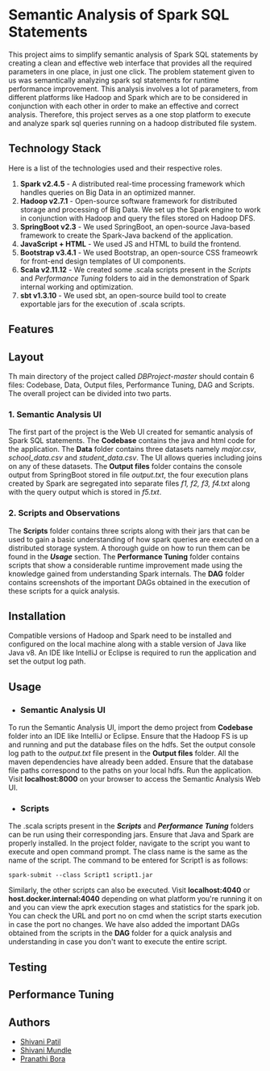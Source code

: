 # Semantic Analysis of Spark SQL Statements

This project aims to simplify semantic analysis of Spark SQL statements by creating a clean and effective web interface that provides all the required parameters in one place, in just one click. The problem statement given to us was semantically analyzing spark sql statements for runtime performance improvement. This analysis involves a lot of parameters, from different platforms like Hadoop and Spark which are to be considered in conjunction with each other in order to make an effective and correct analysis. Therefore, this project serves as a one stop platform to execute and analyze spark sql queries running on a hadoop distributed file system.

## Technology Stack
Here is a list of the technologies used and their respective roles.
1. **Spark v2.4.5** - A distributed real-time processing framework which handles queries on Big Data in an optimized manner.
2. **Hadoop v2.7.1** - Open-source software framework for distributed storage and processing of Big Data. We set up the Spark engine to work in conjunction with Hadoop and query the files stored on Hadoop DFS.
3. **SpringBoot v2.3** - We used SpringBoot, an open-source Java-based framework to create the Spark-Java backend of the application.
4. **JavaScript + HTML** - We used JS and HTML to build the frontend.
5. **Bootstrap v3.4.1** - We used Bootstrap, an open-source CSS frameowrk for front-end design templates of UI components.
6. **Scala v2.11.12** - We created some .scala scripts present in the *Scripts* and *Performance Tuning* folders to aid in the demonstration of Spark internal working and optimization.
7. **sbt v1.3.10** - We used sbt, an open-source build tool to create exportable jars for the execution of .scala scripts.


## Features

## Layout
Th main directory of the project called *DBProject-master* should contain 6 files: Codebase, Data, Output files, Performance Tuning, DAG and Scripts. The overall project can be divided into two parts.
### 1. Semantic Analysis UI 
The first part of the project is the Web UI created for semantic analysis of Spark SQL statements. The **Codebase** contains the java and html code for the application. The **Data** folder contains three datasets namely *major.csv*, *school_data.csv* and *student_data.csv*. The UI allows queries including joins on any of these datasets. The **Output files** folder contains the console output from SpringBoot stored in file *output.txt*, the four execution plans created by Spark are segregated into separate files *f1, f2, f3, f4.txt* along with the query output which is stored in *f5.txt*. 

### 2. Scripts and Observations
The **Scripts** folder contains three scripts along with their jars that can be used to gain a basic understanding of how spark queries are executed on a distributed storage system. A thorough guide on how to run them can be found in the ***Usage*** section. The **Performance Tuning** folder contains scripts that show a considerable runtime improvement made using the knowledge gained from understanding Spark internals. The **DAG** folder contains screenshots of the important DAGs obtained in the execution of these scripts for a quick analysis.

## Installation
Compatible versions of Hadoop and Spark need to be installed and configured on the local machine along with a stable version of Java like Java v8. An IDE like IntelliJ or Eclipse is required to run the application and set the output log path. 

## Usage
- ### Semantic Analysis UI
To run the Semantic Analysis UI, import the demo project from **Codebase** folder into an IDE like IntelliJ or Eclipse. Ensure that the Hadoop FS is up and running and put the database files on the hdfs. Set the output console log path to the *output.txt* file present in the **Output files** folder. All the maven dependencies have already been added. Ensure that the database file paths correspond to the paths on your local hdfs. Run the application. Visit **localhost:8000** on your browser to access the Semantic Analysis Web UI.

- ### Scripts
The .scala scripts present in the ***Scripts*** and ***Performance Tuning*** folders can be run using their corresponding jars. Ensure that Java and Spark are properly installed. In the project folder, navigate to the script you want to execute and open command prompt. The class name is the same as the name of the script. The command to be entered for Script1 is as follows:
```
spark-submit --class Script1 script1.jar
```
Similarly, the other scripts can also be executed. Visit **localhost:4040** or **host.docker.internal:4040** depending on what platform you're running it on and you can view the aprk execution stages and statistics for the spark job. You can check the URL and port no on cmd when the script starts execution in case the port no changes. We have also added the important DAGs obtained from the scripts in the **DAG** folder for a quick analysis and understanding in case you don't want to execute the entire script.

## Testing

## Performance Tuning

## Authors
- [Shivani Patil](https://github.com/shivanipatil209)
- [Shivani Mundle](https://github.com/Shivani-Mundle)
- [Pranathi Bora](https://github.com/pranathibora14)
